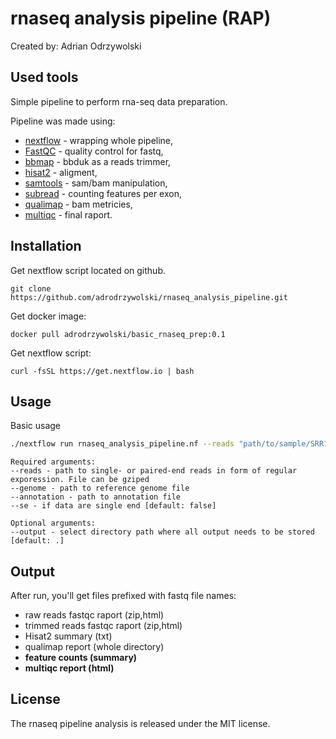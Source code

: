 # rnaseq analysis pipeline (RAP)
Created by: Adrian Odrzywolski

## Used tools

Simple pipeline to perform rna-seq data preparation.

Pipeline was made using:
* [nextflow](https://github.com/nextflow-io/nextflow) - wrapping whole pipeline,
* [FastQC](http://www.bioinformatics.babraham.ac.uk/projects/fastqc/) - quality control for fastq,
* [bbmap](https://jgi.doe.gov/data-and-tools/bbtools/bb-tools-user-guide/bbmap-guide/) - bbduk as a reads trimmer,
* [hisat2](http://daehwankimlab.github.io/hisat2/) - aligment,
* [samtools](http://www.htslib.org/) - sam/bam manipulation,
* [subread](http://subread.sourceforge.net/) - counting features per exon,
* [qualimap](http://qualimap.bioinfo.cipf.es/) - bam metricies,
* [multiqc](https://github.com/ewels/MultiQC) - final raport.


## Installation

Get nextflow script located on github.

```
git clone https://github.com/adrodrzywolski/rnaseq_analysis_pipeline.git
```
Get docker image:
```
docker pull adrodrzywolski/basic_rnaseq_prep:0.1
```
Get nextflow script:
```
curl -fsSL https://get.nextflow.io | bash
```
## Usage

Basic usage
```bash
./nextflow run rnaseq_analysis_pipeline.nf --reads "path/to/sample/SRR1039509*_[1,2].fastq*" --genome "Homo_sapiens/Ensembl/GRCh37/Sequence/Chromosomes/1.fa" -with-docker "adrodrzywolski/basic_rnaseq_prep:0.1" --annotation "Homo_sapiens/Ensembl/GRCh37/Annotation/Genes/genes.gtf" --output "output"
```

```
Required arguments:
--reads - path to single- or paired-end reads in form of regular exporession. File can be gziped
--genome - path to reference genome file
--annotation - path to annotation file
--se - if data are single end [default: false]

Optional arguments:
--output - select directory path where all output needs to be stored [default: .]
```

## Output

After run, you'll get files prefixed with fastq file names:
* raw reads fastqc raport (zip,html)
* trimmed reads fastqc raport (zip,html)
* Hisat2 summary (txt)
* qualimap report (whole directory)
* **feature counts (summary)**
* **multiqc report (html)**

## License
The rnaseq pipeline analysis is released under the MIT license.
